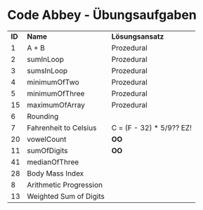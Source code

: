 <h1>Code Abbey - Übungsaufgaben</h1>

<table>
   <tr>
      <td><b>ID</b></td>
      <td><b>Name</b></td>
      <td><b>Lösungsansatz</b></td>
   </tr>
   <tr>
      <td>1</td>
      <td>A + B</td>
      <td>Prozedural</td>
   </tr>
   <tr>
      <td>2</td>
      <td>sumInLoop</td>
      <td>Prozedural</td>
   </tr>
   <tr>
      <td>3</td>
      <td>sumsInLoop</td>
      <td>Prozedural</td>
   </tr>
   <tr>
      <td>4</td>
      <td>minimumOfTwo</td>
      <td>Prozedural</td>
   </tr>
   <tr>
      <td>5</td>
      <td>minimumOfThree</td>
      <td>Prozedural</td>
   </tr>
   <tr>
      <td>15</td>
      <td>maximumOfArray</td>
      <td>Prozedural</td>
   </tr>
   <tr>
      <td>6</td>
      <td>Rounding</td>
      <td></td>
   </tr>
   <tr>
      <td>7</td>
      <td>Fahrenheit to Celsius</td>
   <td>C = (F - 32) * 5/9?? EZ! </td>
   </tr>
   <tr>
      <td>20</td>
      <td>vowelCount</td>
      <td><b>OO</b></td>
   </tr>
   <tr>
      <td>11</td>
      <td>sumOfDigits</td>
      <td><b>OO</b></td>
   </tr>
   <tr>
      <td>41</td>
      <td>medianOfThree</td>
      <td></td>
   </tr>
   <tr>
      <td>28</td>
      <td>Body Mass Index</td>
      <td></td>
   </tr>
   <tr>
      <td>8</td>
      <td>Arithmetic Progression</td>
      <td></td>
   </tr>
   <tr>
      <td>13</td>
      <td>Weighted Sum of Digits</td>
      <td></td>
   </tr>
   
</table>
